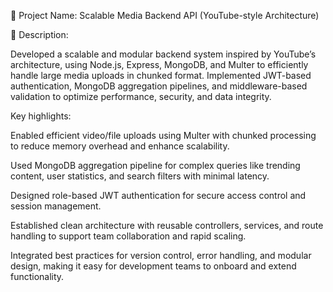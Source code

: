 📁 Project Name: Scalable Media Backend API (YouTube-style Architecture)


📝 Description:

Developed a scalable and modular backend system inspired by YouTube’s architecture, using Node.js, Express, MongoDB, and Multer to efficiently handle large media uploads in chunked format. Implemented JWT-based authentication, MongoDB aggregation pipelines, and middleware-based validation to optimize performance, security, and data integrity.



Key highlights:

Enabled efficient video/file uploads using Multer with chunked processing to reduce memory overhead and enhance scalability.

Used MongoDB aggregation pipeline for complex queries like trending content, user statistics, and search filters with minimal latency.

Designed role-based JWT authentication for secure access control and session management.

Established clean architecture with reusable controllers, services, and route handling to support team collaboration and rapid scaling.

Integrated best practices for version control, error handling, and modular design, making it easy for development teams to onboard and extend functionality.